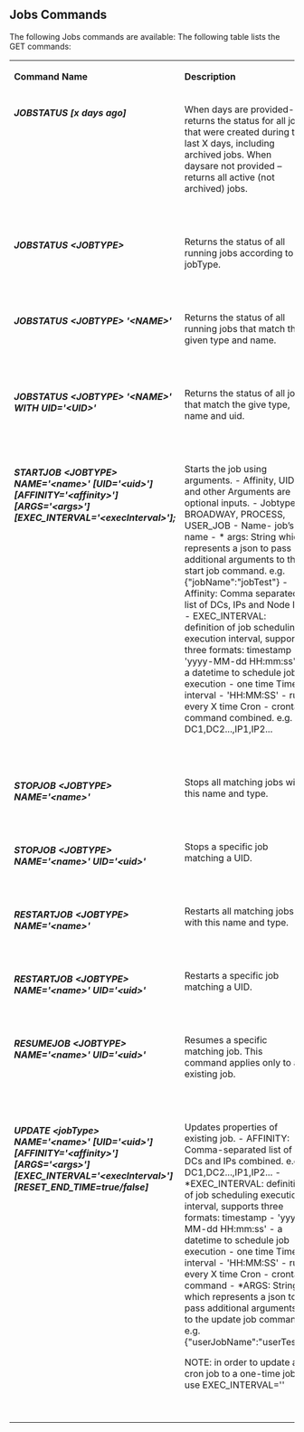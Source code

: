 ## Jobs Commands

 The following Jobs commands are available:
The following table lists the GET commands:

<table width="900pxl">
<tbody>
<tr>
<td valign="top" width="300pxl">
<p><strong>Command Name</strong></p>
</td>
<td valign="top" width="400pxl">
<p><strong>Description</strong></p>
</td>
<td valign="top" width="300pxl">
<p><strong>Example</strong></p>
</td>
</tr>



<tr>
<td valign="top" width="300pxl">
<h5>JOBSTATUS [x days ago]</h5>
</td>
<td valign="top" width="400pxl">
<p>When days are provided- returns the status for all jobs that were created during the last X days, including archived jobs. When daysare not provided – returns all active (not archived) jobs.</p>
<p>&nbsp;</p>
</td>
<td valign="top" width="300pxl">
<p>JOBSTATUS;</p>
<p>JOBSTATUS 2 days ago;</p>
</td>
</tr>  



<tr>
<td valign="top" width="300pxl">

<h5>JOBSTATUS &ltJOBTYPE&gt</h5>
</td>
<td valign="top" width="400pxl">

<p>Returns the status of all running jobs according to jobType.</p>
<p>&nbsp;</p>
</td>
<td valign="top" width="300pxl">
<p>JOBSTATUS TestJob1;</p>

</td>
</tr> 

<tr>
<td valign="top" width="300pxl">

<h5>JOBSTATUS &ltJOBTYPE&gt '&ltNAME&gt'</h5>

</td>
<td valign="top" width="400pxl">

<p>Returns the status of all running jobs that match the given type and name.</p>
<p>&nbsp;</p>
</td>
<td valign="top" width="300pxl">

<p>JOBSTATUS USER_JOB'TDM.fnValidateAndRebuildRefTables';</p>
</td>
</tr> 

<tr>
<td valign="top" width="300pxl">

<h5>JOBSTATUS &ltJOBTYPE&gt '&ltNAME&gt' WITH UID='&ltUID&gt'</h5>

</td>
<td valign="top" width="400pxl">

<p>Returns the status of all jobs that match the give type, name and uid.</p>
<p>&nbsp;</p>
</td>
<td valign="top" width="300pxl">

<p>JOBSTATUS PROCESS TestJob2 WITH UID='CUST-TestJob2';</p>

</td>
</tr> 

<tr>
<td valign="top" width="300pxl">

<h5>STARTJOB &ltJOBTYPE&gt NAME='&ltname&gt' [UID='&ltuid&gt'] [AFFINITY='&ltaffinity&gt'] [ARGS='&ltargs&gt'] [EXEC_INTERVAL='&ltexecInterval&gt'];</h5>

</td>
<td valign="top" width="400pxl">

<p>
Starts the job using arguments.
- Affinity, UID and other Arguments are optional inputs.
- Jobtype – BROADWAY, PROCESS, USER_JOB
- Name- job’s name
- * args: String which represents a json to pass additional arguments to the start job command. e.g. {"jobName":"jobTest"}
- Affinity: Comma separated list of DCs, IPs and Node IDs
- EXEC_INTERVAL: definition of job scheduling execution interval, supports three formats:
    timestamp - 'yyyy-MM-dd HH:mm:ss' - a datetime to schedule job execution - one time
    Time interval - 'HH:MM:SS' - run every X time
    Cron - crontab command combined. e.g. DC1,DC2...,IP1,IP2...</p>
<p>&nbsp;</p>

</td>
<td valign="top" width="300pxl">

<p>STARTJOB USERJOB NAME=’CUST-TestJob1' UID='CUST-TestJob1' AFFINITY='10.21.1.85' ARGS={"testName":"Test"} EXEC_INTERVAL='00:00:30';</p>

</td>
</tr> 

<tr>
<td valign="top" width="300pxl">

<h5>STOPJOB &ltJOBTYPE&gt NAME='&ltname&gt'</h5>

</td>
<td valign="top" width="400pxl">

<p>
Stops all matching jobs with this name and type.
</p>
<p>&nbsp;</p>

</td>
<td valign="top" width="300pxl">

<p>STOPJOB PROCESS NAME='CUST-TestJob2';</p>

</td>
</tr> 

 <tr>
<td valign="top" width="300pxl">

<h5>STOPJOB &ltJOBTYPE&gt NAME='&ltname&gt' UID='&ltuid&gt'</h5>

</td>
<td valign="top" width="400pxl">

<p>
Stops a specific job matching a UID.
</p>
<p>&nbsp;</p>
</td>
<td valign="top" width="300pxl">

<p>STOPJOB PROCESS NAME='CUST-TestJob2' UID='CUST-TestJob2';</p>

</td>
</tr> 

 

<tr>
<td valign="top" width="300pxl">

<h5>RESTARTJOB &ltJOBTYPE&gt NAME='&ltname&gt'</h5>

</td>
<td valign="top" width="400pxl">

<p>
Restarts all matching jobs with this name and type.
</p>
<p>&nbsp;</p>
</td>
<td valign="top" width="300pxl">

<p>RESTARTJOB USERJOB NAME='CUST-TestJob1';</p>

</td>
</tr> 

<tr>
<td valign="top" width="300pxl">

<h5>RESTARTJOB &ltJOBTYPE&gt NAME='&ltname&gt' UID='&ltuid&gt'</h5>

</td>
<td valign="top" width="400pxl">

<p>
Restarts a specific job matching a UID.
</p>
<p>&nbsp;</p>
</td>
<td valign="top" width="300pxl">

<p>RESTARTJOB USERJOB NAME='CUST-TestJob1' UID='CUST-TestJob1';</p>

</td>
</tr> 

<tr>
<td valign="top" width="300pxl">

<h5>RESUMEJOB &ltJOBTYPE&gt NAME='&ltname&gt' UID='&ltuid&gt'</h5>

</td>
<td valign="top" width="400pxl">

<p>
Resumes a specific matching job. This command applies only to an existing job.
</p>
<p>&nbsp;</p>
</td>
<td valign="top" width="300pxl">

<p>RESUMEJOB PROCESS NAME='CUST-TestJob2' UID='CUST-TestJob2';</p>

</td>
</tr> 

 <tr>
<td valign="top" width="300pxl">

<h5>UPDATE &ltjobType&gt NAME='&ltname&gt' [UID='&ltuid&gt'] [AFFINITY='&ltaffinity&gt'] [ARGS='&ltargs&gt'] [EXEC_INTERVAL='&ltexecInterval&gt'] [RESET_END_TIME=true/false]</h5>

</td>
<td valign="top" width="400pxl">

<p>
Updates properties of existing job.
- AFFINITY: Comma-separated list of DCs and IPs combined. e.g. DC1,DC2...,IP1,IP2...
- *EXEC_INTERVAL: definition of job scheduling execution interval, supports three formats:
    timestamp - 'yyyy-MM-dd HH:mm:ss' - a datetime to schedule job execution - one time
    Time interval - 'HH:MM:SS' - run every X time
    Cron - crontab command
- *ARGS: String which represents a json to pass additional arguments to the update job command. e.g. {"userJobName":"userTest"}

NOTE: in order to update a cron job to a one-time job, use EXEC_INTERVAL=''
</p>
<p>&nbsp;</p>

</td>
<td valign="top" width="300pxl">

<p>UPDATEJOB USERJOB NAME=’CUST-TestJob2' UID='CUST-TestJob2' AFFINITY='10.21.1.85' ARGS={"userJobName":"userTest"} EXEC_INTERVAL='00:00:30';
</p>

</td>
</tr> 

</tbody>
</table>
